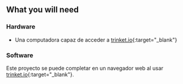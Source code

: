 ## What you will need

### Hardware

+ Una computadora capaz de acceder a [trinket.io](https://trinket.io){:target="_blank"}

### Software

Este proyecto se puede completar en un navegador web al usar [trinket.io](https://trinket.io){:target="_blank"}.